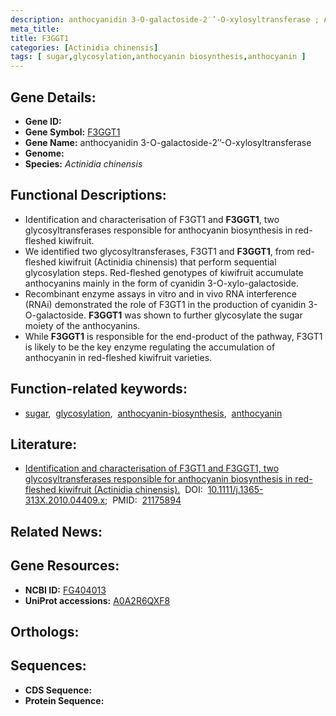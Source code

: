 ```yaml
---
description: anthocyanidin 3-O-galactoside-2′’-O-xylosyltransferase ; Actinidia chinensis
meta_title:
title: F3GGT1
categories: [Actinidia chinensis]
tags: [ sugar,glycosylation,anthocyanin biosynthesis,anthocyanin ]
---
```


## Gene Details:
- **Gene ID:** []()
- **Gene Symbol:** <u>F3GGT1</u>
- **Gene Name:** anthocyanidin 3-O-galactoside-2′’-O-xylosyltransferase
- **Genome:** []()
- **Species:** *Actinidia chinensis*

## Functional Descriptions:
   - Identification and characterisation of F3GT1 and **F3GGT1**, two glycosyltransferases responsible for anthocyanin biosynthesis in red-fleshed kiwifruit.
   - We identified two glycosyltransferases, F3GT1 and **F3GGT1**, from red-fleshed kiwifruit (Actinidia chinensis) that perform sequential glycosylation steps. Red-fleshed genotypes of kiwifruit accumulate anthocyanins mainly in the form of cyanidin 3-O-xylo-galactoside.
   - Recombinant enzyme assays in vitro and in vivo RNA interference (RNAi) demonstrated the role of F3GT1 in the production of cyanidin 3-O-galactoside. **F3GGT1** was shown to further glycosylate the sugar moiety of the anthocyanins.
   - While **F3GGT1** is responsible for the end-product of the pathway, F3GT1 is likely to be the key enzyme regulating the accumulation of anthocyanin in red-fleshed kiwifruit varieties.

## Function-related keywords:
   - [sugar](/tags/sugar/),&nbsp;&nbsp;[glycosylation](/tags/glycosylation/),&nbsp;&nbsp;[anthocyanin-biosynthesis](/tags/anthocyanin-biosynthesis/),&nbsp;&nbsp;[anthocyanin](/tags/anthocyanin/)

## Literature:
   - [Identification and characterisation of F3GT1 and F3GGT1, two glycosyltransferases responsible for anthocyanin biosynthesis in red-fleshed kiwifruit (Actinidia chinensis).](https://doi.org/10.1111/j.1365-313X.2010.04409.x)&nbsp;&nbsp;DOI:&nbsp;&nbsp;[10.1111/j.1365-313X.2010.04409.x](https://doi.org/10.1111/j.1365-313X.2010.04409.x);&nbsp;&nbsp;PMID:&nbsp;&nbsp;[21175894](https://pubmed.ncbi.nlm.nih.gov/21175894/)

## Related News:

## Gene Resources:
- **NCBI ID:**  [FG404013](https://www.ncbi.nlm.nih.gov/gene/?term=FG404013)
- **UniProt accessions:**  [A0A2R6QXF8](https://www.uniprot.org/uniprotkb/A0A2R6QXF8/entry)

## Orthologs:

## Sequences:
- **CDS Sequence:**
- **Protein Sequence:**
